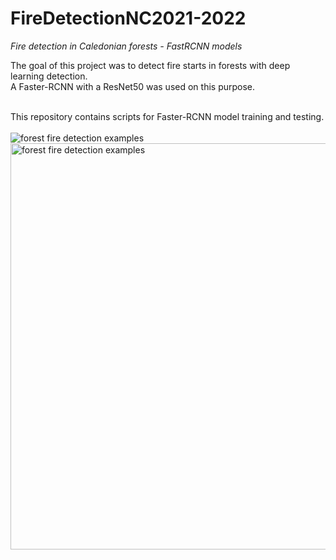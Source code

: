 # FireDetectionNC2021-2022
*Fire detection in Caledonian forests - FastRCNN models*

The goal of this project was to detect fire starts in forests with deep learning detection.</br>
A Faster-RCNN with a ResNet50 was used on this purpose.

</br>
This repository contains scripts for Faster-RCNN model training and testing.
</br>
</br>
<img src = "[https://www.google.fr/images/srpr/logo11w.png](https://drive.google.com/file/d/1Rn5Oc4GRcpw8EMjVLczda0T_p-llcdH3/view?usp=sharing)" title = "fire detection" alt = "forest fire detection examples">
<a href="https://drive.google.com/file/d/1Rn5Oc4GRcpw8EMjVLczda0T_p-llcdH3/preview""><img src="https://drive.google.com/file/d/1Rn5Oc4GRcpw8EMjVLczda0T_p-llcdH3/preview"" style="width: 650px; max-width: 100%; height: auto" title = "fire detection" alt = "forest fire detection examples"/></a>
